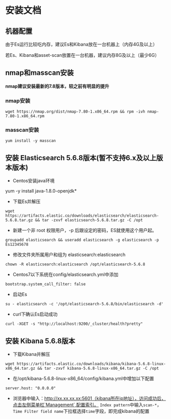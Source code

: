 # 安装文档

## 机器配置

由于Es运行比较吃内存，建议Es和Kibana放在一台机器上（内存4G及以上）

若Es、Kibana和asset-scan放置在一台机器，建议内存8G及以上（最少6G）

## nmap和masscan安装

**nmap建议安装最新的7.8版本，较之前有明显的提升**

### nmap安装

```wget https://nmap.org/dist/nmap-7.80-1.x86_64.rpm && rpm -ivh nmap-7.80-1.x86_64.rpm```

### masscan安装

```yum install -y masscan```

## 安装 Elasticsearch 5.6.8版本(暂不支持6.x及以上版本版本)

- Centos安装java环境

yum -y install java-1.8.0-openjdk*

- 下载Es并解压

```
wget https://artifacts.elastic.co/downloads/elasticsearch/elasticsearch-5.6.8.tar.gz && tar -zxvf elasticsearch-5.6.8.tar.gz -C /opt
```

- 新建一个非 root 权限用户，-p 后跟设定的密码，ES就使用这个用户起。

```
groupadd elasticsearch && useradd elasticsearch -g elasticsearch -p Es12345678
```

- 修改文件夹所属用户和组为 elasticsearch:elasticsearch

```
chown -R elasticsearch:elasticsearch /opt/elasticsearch-5.6.8
```

- Centos7以下系统在config/elasticsearch.yml中添加 

```
bootstrap.system_call_filter: false
```

- 启动Es

```
su - elasticsearch -c '/opt/elasticsearch-5.6.8/bin/elasticsearch -d'
```

- curl下确认Es启动成功

```
curl -XGET -s "http://localhost:9200/_cluster/health?pretty"
```

## 安装 Kibana 5.6.8版本

- 下载Kibana并解压

```
wget https://artifacts.elastic.co/downloads/kibana/kibana-5.6.8-linux-x86_64.tar.gz && tar -zxvf kibana-5.6.8-linux-x86_64.tar.gz -C /opt
```
- 在/opt/kibana-5.6.8-linux-x86_64/config/kibana.yml中增加以下配置

```
server.host: "0.0.0.0"
```

- 浏览器中输入：http://xx.xx.xx.xx:5601（kibana所在ip地址），访问成功后，点击左侧菜单栏`Management`,配置索引。
`Index pattern`中输入`scan-*`，`Time Filter field name`下拉框选择`time`字段，即完成kibana的配置
